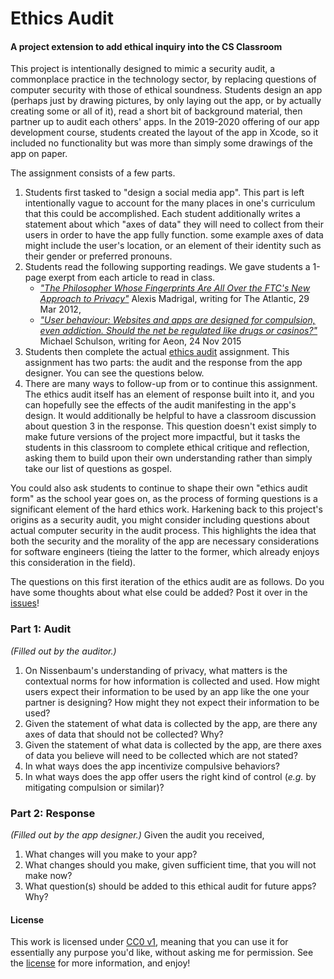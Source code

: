 # Ethics Audit
#### A project extension to add ethical inquiry into the CS Classroom

This project is intentionally designed to mimic a security audit, a commonplace practice in the technology sector, by replacing questions of computer security with those of ethical soundness. Students design an app (perhaps just by drawing pictures, by only laying out the app, or by actually creating some or all of it), read a short bit of background material, then partner up to audit each others' apps. In the 2019-2020 offering of our app development course, students created the layout of the app in Xcode, so it included no functionality but was more than simply some drawings of the app on paper.

The assignment consists of a few parts.
1. Students first tasked to "design a social media app". This part is left intentionally vague to account for the many places in one's curriculum that this could be accomplished. Each student additionally writes a statement about which "axes of data" they will need to collect from their users in order to have the app fully function. some example axes of data might include the user's location, or an element of their identity such as their gender or preferred pronouns.
1. Students read the following supporting readings. We gave students a 1-page exerpt from each article to read in class.
    * _["The Philosopher Whose Fingerprints Are All Over the FTC's New Approach to Privacy"](https://www.theatlantic.com/technology/archive/2012/03/the-philosopher-whose-fingerprints-are-all-over-the-ftcs-new-approach-to-privacy/254365/)_ Alexis Madrigal, writing for The Atlantic, 29 Mar 2012,
    * _["User behaviour: Websites and apps are designed for compulsion, even addiction. Should the net be regulated like drugs or casinos?"](https://aeon.co/essays/if-the-internet-is-addictive-why-don-t-we-regulate-it)_ Michael Schulson, writing for Aeon, 24 Nov 2015
1. Students then complete the actual [ethics audit](ethics_audit.pdf) assignment. This assignment has two parts: the audit and the response from the app designer. You can see the questions below.
1. There are many ways to follow-up from or to continue this assignment. The ethics audit itself has an element of response built into it, and you can hopefully see the effects of the audit manifesting in the app's design. It would additionally be helpful to have a classroom discussion about question 3 in the response. This question doesn't exist simply to make future versions of the project more impactful, but it tasks the students in this classroom to complete ethical critique and reflection, asking them to build upon their own understanding rather than simply take our list of questions as gospel.

You could also ask students to continue to shape their own "ethics audit form" as the school year goes on, as the process of forming questions is a significant element of the hard ethics work. Harkening back to this project's origins as a security audit, you might consider including questions about actual computer security in the audit process. This highlights the idea that both the security and the morality of the app are necessary considerations for software engineers (tieing the latter to the former, which already enjoys this consideration in the field).

The questions on this first iteration of the ethics audit are as follows. Do you have some thoughts about what else could be added? Post it over in the [issues](https://github.com/nzufelt/ethics_audit_assignment/issues)!

### Part 1: Audit
_(Filled out by the auditor.)_
1. On Nissenbaum's understanding of privacy, what matters is the contextual norms for how information is collected and used. How might users expect their information to be used by an app like the one your partner is designing? How might they not expect their information to be used?
1. Given the statement of what data is collected by the app, are there any axes of data that should not be collected?  Why?
1. Given the statement of what data is collected by the app, are there axes of data you believe will need to be collected which are not stated?
1. In what ways does the app incentivize compulsive behaviors?
1. In what ways does the app offer users the right kind of control (_e.g._ by mitigating compulsion or similar)?

### Part 2: Response
_(Filled out by the app designer.)_ Given the audit you received,
1. What changes will you make to your app?
1. What changes should you make, given sufficient time, that you will not make now?
1. What question(s) should be added to this ethical audit for future apps?  Why?

#### License
This work is licensed under [CC0 v1](https://creativecommons.org/publicdomain/zero/1.0/), meaning that you can use it for essentially any purpose you'd like, without asking me for permission. See the [license](LICENSE) for more information, and enjoy!
